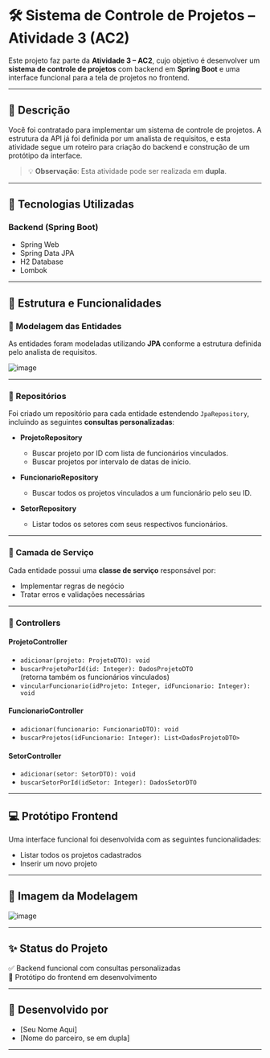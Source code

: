 # 🛠️ Sistema de Controle de Projetos – Atividade 3 (AC2)

Este projeto faz parte da **Atividade 3 – AC2**, cujo objetivo é desenvolver um **sistema de controle de projetos** com backend em **Spring Boot** e uma interface funcional para a tela de projetos no frontend.

---

## 📌 Descrição

Você foi contratado para implementar um sistema de controle de projetos. A estrutura da API já foi definida por um analista de requisitos, e esta atividade segue um roteiro para criação do backend e construção de um protótipo da interface.

> 💡 **Observação**: Esta atividade pode ser realizada em **dupla**.

---

## 🧰 Tecnologias Utilizadas

### Backend (Spring Boot)

- Spring Web  
- Spring Data JPA  
- H2 Database  
- Lombok  

---

## 🧱 Estrutura e Funcionalidades

### 🔹 Modelagem das Entidades

As entidades foram modeladas utilizando **JPA** conforme a estrutura definida pelo analista de requisitos.

![image](https://github.com/user-attachments/assets/b60becbf-8e02-484c-88e9-0457283a8f78)

---

### 🔹 Repositórios

Foi criado um repositório para cada entidade estendendo `JpaRepository`, incluindo as seguintes **consultas personalizadas**:

- **ProjetoRepository**
  - Buscar projeto por ID com lista de funcionários vinculados.
  - Buscar projetos por intervalo de datas de início.

- **FuncionarioRepository**
  - Buscar todos os projetos vinculados a um funcionário pelo seu ID.

- **SetorRepository**
  - Listar todos os setores com seus respectivos funcionários.

---

### 🔹 Camada de Serviço

Cada entidade possui uma **classe de serviço** responsável por:

- Implementar regras de negócio
- Tratar erros e validações necessárias

---

### 🔹 Controllers

#### **ProjetoController**

- `adicionar(projeto: ProjetoDTO): void`  
- `buscarProjetoPorId(id: Integer): DadosProjetoDTO`  
  (retorna também os funcionários vinculados)  
- `vincularFuncionario(idProjeto: Integer, idFuncionario: Integer): void`

#### **FuncionarioController**

- `adicionar(funcionario: FuncionarioDTO): void`  
- `buscarProjetos(idFuncionario: Integer): List<DadosProjetoDTO>`

#### **SetorController**

- `adicionar(setor: SetorDTO): void`  
- `buscarSetorPorId(idSetor: Integer): DadosSetorDTO`

---

## 💻 Protótipo Frontend

Uma interface funcional foi desenvolvida com as seguintes funcionalidades:

- Listar todos os projetos cadastrados
- Inserir um novo projeto

---

## 📎 Imagem da Modelagem

![image](https://github.com/user-attachments/assets/5b95743a-c457-4515-8755-41b58ca9105f)


---

## ✨ Status do Projeto

✅ Backend funcional com consultas personalizadas  
🚧 Protótipo do frontend em desenvolvimento  

---

## 👥 Desenvolvido por

- [Seu Nome Aqui]
- [Nome do parceiro, se em dupla]

---

